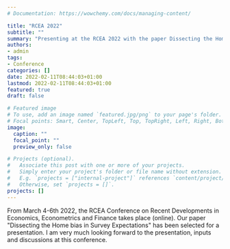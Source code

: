 ```yaml
---
# Documentation: https://wowchemy.com/docs/managing-content/

title: "RCEA 2022"
subtitle: ""
summary: "Presenting at the RCEA 2022 with the paper Dissecting the Home bias in Survey Expectations"
authors: 
- admin
tags:
- Conference
categories: []
date: 2022-02-11T08:44:03+01:00
lastmod: 2022-02-11T08:44:03+01:00
featured: true
draft: false

# Featured image
# To use, add an image named `featured.jpg/png` to your page's folder.
# Focal points: Smart, Center, TopLeft, Top, TopRight, Left, Right, BottomLeft, Bottom, BottomRight.
image:
  caption: ""
  focal_point: ""
  preview_only: false

# Projects (optional).
#   Associate this post with one or more of your projects.
#   Simply enter your project's folder or file name without extension.
#   E.g. `projects = ["internal-project"]` references `content/project/deep-learning/index.md`.
#   Otherwise, set `projects = []`.
projects: []
---
```


From March 4-6th 2022, the RCEA Conference on Recent Developments in Economics, Econometrics and Finance takes place (online). Our paper "Dissecting the Home bias in Survey Expectations" has been selected for a presentation. I am very much looking forward to the presentation, inputs and discussions at this conference.

